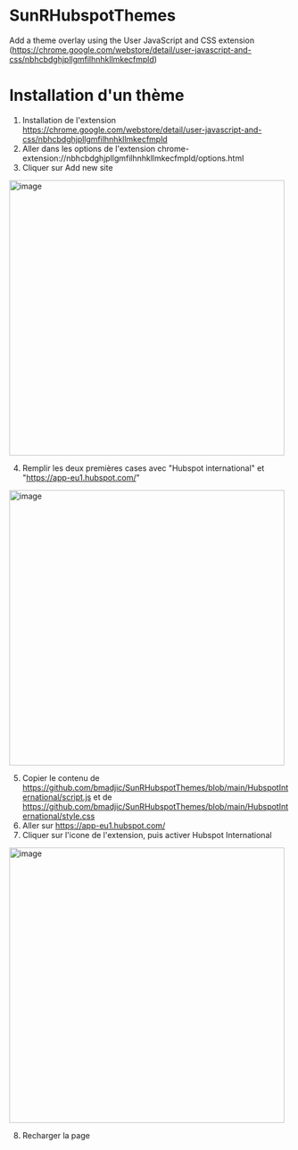 # SunRHubspotThemes
Add a theme overlay using the User JavaScript and CSS extension (https://chrome.google.com/webstore/detail/user-javascript-and-css/nbhcbdghjpllgmfilhnhkllmkecfmpld)

# Installation d'un thème
1. Installation de l'extension https://chrome.google.com/webstore/detail/user-javascript-and-css/nbhcbdghjpllgmfilhnhkllmkecfmpld
2. Aller dans les options de l'extension chrome-extension://nbhcbdghjpllgmfilhnhkllmkecfmpld/options.html 
3. Cliquer sur Add new site 
<img width="493" alt="image" src="https://github.com/bmadjic/SunRHubspotThemes/assets/25118724/9c926e08-b018-4242-aae2-a87b3ed01cb7">

4. Remplir les deux premières cases avec "Hubspot international" et "https://app-eu1.hubspot.com/" 
<img width="493" alt="image" src="https://github.com/bmadjic/SunRHubspotThemes/assets/25118724/ecc37391-07cd-442c-9313-d20a813fe4a2">

5. Copier le contenu de https://github.com/bmadjic/SunRHubspotThemes/blob/main/HubspotInternational/script.js et de https://github.com/bmadjic/SunRHubspotThemes/blob/main/HubspotInternational/style.css 
6. Aller sur https://app-eu1.hubspot.com/
7. Cliquer sur l'icone de l'extension, puis activer Hubspot International 
<img width="493" alt="image" src="https://github.com/bmadjic/SunRHubspotThemes/assets/25118724/51a0a231-ae8a-450e-b829-a3164abbf924">

8. Recharger la page
